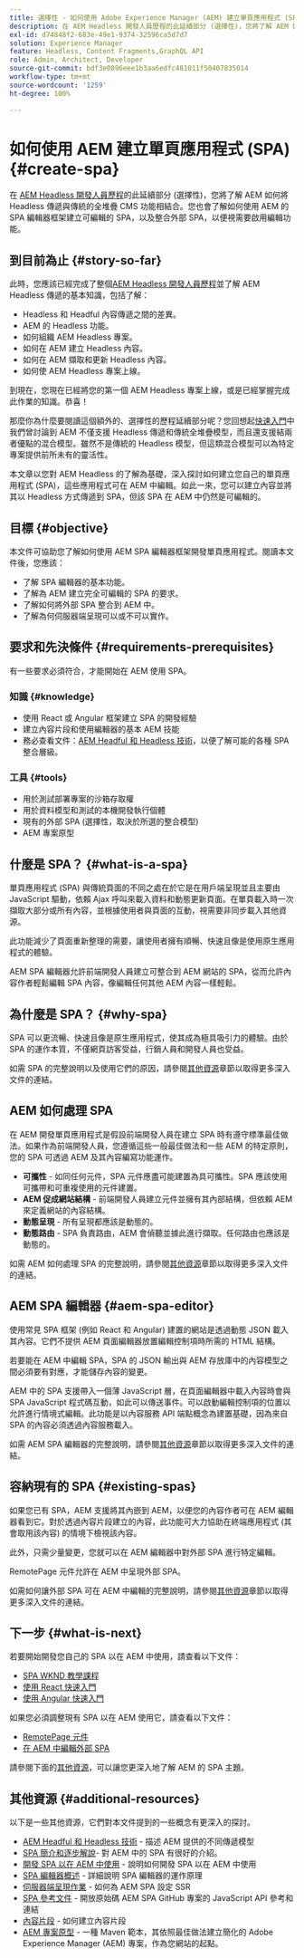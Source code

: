 ```yaml
---
title: 選擇性 - 如何使用 Adobe Experience Manager (AEM) 建立單頁應用程式 (SPA)
description: 在 AEM Headless 開發人員歷程的此延續部分 (選擇性)，您將了解 AEM 如何將 Headless 傳遞與傳統的全堆疊 CMS 功能相結合，以及如何使用 AEM 的 SPA 編輯器框架建立可編輯的 SPA。
exl-id: d74848f2-683e-49e1-9374-32596ca5d7d7
solution: Experience Manager
feature: Headless, Content Fragments,GraphQL API
role: Admin, Architect, Developer
source-git-commit: bdf3e0896eee1b3aa6edfc481011f50407835014
workflow-type: tm+mt
source-wordcount: '1259'
ht-degree: 100%

---
```


# 如何使用 AEM 建立單頁應用程式 (SPA) {#create-spa}

在 [AEM Headless 開發人員歷程](overview.md)的此延續部分 (選擇性)，您將了解 AEM 如何將 Headless 傳遞與傳統的全堆疊 CMS 功能相結合。您也會了解如何使用 AEM 的 SPA 編輯器框架建立可編輯的 SPA，以及整合外部 SPA，以便視需要啟用編輯功能。

## 到目前為止 {#story-so-far}

此時，您應該已經完成了整個[AEM Headless 開發人員歷程](overview.md)並了解 AEM Headless 傳遞的基本知識，包括了解：

*  Headless 和 Headful 內容傳遞之間的差異。
* AEM 的 Headless 功能。
* 如何組織 AEM Headless 專案。
* 如何在 AEM 建立 Headless 內容。
* 如何在 AEM 擷取和更新 Headless 內容。
* 如何使 AEM Headless 專案上線。

到現在，您現在已經將您的第一個 AEM Headless 專案上線，或是已經掌握完成此作業的知識。恭喜！

那麼你為什麼要閱讀這個額外的、選擇性的歷程延續部分呢？您回想起[快速入門](getting-started.md#integration-levels)中我們曾討論到 AEM 不僅支援 Headless 傳遞和傳統全堆疊模型，而且還支援結兩者優點的混合模型。雖然不是傳統的 Headless 模型，但這類混合模型可以為特定專案提供前所未有的靈活性。

本文章以您對 AEM Headless 的了解為基礎，深入探討如何建立您自己的單頁應用程式 (SPA)，這些應用程式可在 AEM 中編輯。如此一來，您可以建立內容並將其以 Headless 方式傳遞到 SPA，但該 SPA 在 AEM 中仍然是可編輯的。

## 目標 {#objective}

本文件可協助您了解如何使用 AEM SPA 編輯器框架開發單頁應用程式。閱讀本文件後，您應該：

* 了解 SPA 編輯器的基本功能。
* 了解為 AEM 建立完全可編輯的 SPA 的要求。
* 了解如何將外部 SPA 整合到 AEM 中。
* 了解為何伺服器端呈現可以或不可以實作。

## 要求和先決條件 {#requirements-prerequisites}

有一些要求必須符合，才能開始在 AEM 使用 SPA。

### 知識 {#knowledge}

* 使用 React 或 Angular 框架建立 SPA 的開發經驗
* 建立內容片段和使用編輯器的基本 AEM 技能
* 務必查看文件：[AEM Headful 和 Headless 技術](/help/implementing/developing/headful-headless.md)，以便了解可能的各種 SPA 整合層級。

### 工具 {#tools}

* 用於測試部署專案的沙箱存取權
* 用於資料模型和測試的本機開發執行個體
* 現有的外部 SPA (選擇性，取決於所選的整合模型)
* AEM 專案原型

## 什麼是 SPA？ {#what-is-a-spa}

單頁應用程式 (SPA) 與傳統頁面的不同之處在於它是在用戶端呈現並且主要由 JavaScript 驅動，依賴 Ajax 呼叫來載入資料和動態更新頁面。在單頁載入時一次擷取大部分或所有內容，並根據使用者與頁面的互動，視需要非同步載入其他資源。

此功能減少了頁面重新整理的需要，讓使用者擁有順暢、快速且像是使用原生應用程式的體驗。

AEM SPA 編輯器允許前端開發人員建立可整合到 AEM 網站的 SPA，從而允許內容作者輕鬆編輯 SPA 內容，像編輯任何其他 AEM 內容一樣輕鬆。

## 為什麼是 SPA？ {#why-spa}

SPA 可以更流暢、快速且像是原生應用程式，使其成為極具吸引力的體驗。由於 SPA 的運作本質，不僅網頁訪客受益，行銷人員和開發人員也受益。

如需 SPA 的完整說明以及使用它們的原因，請參閱[其他資源](#additional-resources)章節以取得更多深入文件的連結。

## AEM 如何處理 SPA

在 AEM 開發單頁應用程式是假設前端開發人員在建立 SPA 時有遵守標準最佳做法。如果作為前端開發人員，您遵循這些一般最佳做法和一些 AEM 的特定原則，您的 SPA 可透過 AEM 及其內容編寫功能運作。

* **可攜性** - 如同任何元件，SPA 元件應盡可能建置為具可攜性。SPA 應該使用可攜帶和可重複使用的元件建置。
* **AEM 促成網站結構** - 前端開發人員建立元件並擁有其內部結構，但依賴 AEM 來定義網站的內容結構。
* **動態呈現** - 所有呈現都應該是動態的。
* **動態路由** - SPA 負責路由，AEM 會偵聽並據此進行擷取。任何路由也應該是動態的。

如需 AEM 如何處理 SPA 的完整說明，請參閱[其他資源](#additional-resources)章節以取得更多深入文件的連結。

## AEM SPA 編輯器 {#aem-spa-editor}

使用常見 SPA 框架 (例如 React 和 Angular) 建置的網站是透過動態 JSON 載入其內容。它們不提供 AEM 頁面編輯器放置編輯控制項時所需的 HTML 結構。

若要能在 AEM 中編輯 SPA，SPA 的 JSON 輸出與 AEM 存放庫中的內容模型之間必須要有對應，才能儲存內容的變更。

AEM 中的 SPA 支援帶入一個薄 JavaScript 層，在頁面編輯器中載入內容時會與 SPA JavaScript 程式碼互動，如此可以傳送事件。可以啟動編輯控制項的位置以允許進行情境式編輯。此功能是以內容服務 API 端點概念為建置基礎，因為來自 SPA 的內容必須透過內容服務載入。

如需 AEM SPA 編輯器的完整說明，請參閱[其他資源](#additional-resources)章節以取得更多深入文件的連結。

## 容納現有的 SPA {#existing-spas}

如果您已有 SPA，AEM 支援將其內嵌到 AEM，以便您的內容作者可在 AEM 編輯器看到它。對於透過內容片段建立的內容，此功能可大力協助在終端應用程式 (其會取用該內容) 的情境下檢視該內容。

此外，只需少量變更，您就可以在 AEM 編輯器中對外部 SPA 進行特定編輯。

RemotePage 元件允許在 AEM 中呈現外部 SPA。

如需如何讓外部 SPA 可在 AEM 中編輯的完整說明，請參閱[其他資源](#additional-resources)章節以取得更多深入文件的連結。

## 下一步 {#what-is-next}

若要開始開發您自己的 SPA 以在 AEM 中使用，請查看以下文件：

* [SPA WKND 教學課程](/help/implementing/developing/hybrid/wknd-tutorial.md)
* [使用 React 快速入門](/help/implementing/developing/hybrid/getting-started-react.md)
* [使用 Angular 快速入門](/help/implementing/developing/hybrid/getting-started-angular.md)

如果您必須調整現有 SPA 以在 AEM 使用它，請查看以下文件：

* [RemotePage 元件](/help/implementing/developing/hybrid/remote-page.md)
* [在 AEM 中編輯外部 SPA](/help/implementing/developing/hybrid/editing-external-spa.md)

請參閱下面的[其他資源](#additional-resources)，可以讓您更深入地了解 AEM 的 SPA 主題。

## 其他資源 {#additional-resources}

以下是一些其他資源，它們對本文件提到的一些概念有更深入的探討。

* [AEM Headful 和 Headless 技術](/help/implementing/developing/headful-headless.md) - 描述 AEM 提供的不同傳遞模型
* [SPA 簡介和逐步解說](/help/implementing/developing/hybrid/introduction.md)- 對 AEM 中的 SPA 有很好的介紹。
* [開發 SPA 以在 AEM 中使用](/help/implementing/developing/hybrid/developing.md) - 說明如何開發 SPA 以在 AEM 中使用
* [SPA 編輯器概述](/help/implementing/developing/hybrid/editor-overview.md) - 詳細說明 SPA 編輯器的運作原理
* [伺服器端呈現作業](/help/implementing/developing/hybrid/ssr.md) - 如何為 AEM SPA 設定 SSR
* [SPA 參考文件](/help/implementing/developing/hybrid/reference-materials.md) - 開放原始碼 AEM SPA GitHub 專案的 JavaScript API 參考和連結
* [內容片段](/help/sites-cloud/administering/content-fragments/managing.md#creating-content-fragments) - 如何建立內容片段
* [AEM 專案原型](https://experienceleague.adobe.com/docs/experience-manager-core-components/using/developing/archetype/overview.html) - 一種 Maven 範本，其依照最佳做法建立簡化的 Adobe Experience Manager (AEM) 專案，作為您網站的起點。
